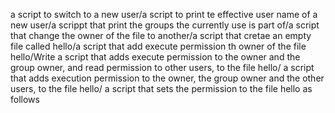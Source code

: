 a script to switch to a new user/a script to print te effective user name of a new user/a scrippt that print the groups the currently use is part of/a script that change the owner of the file to another/a script that cretae an empty file called hello/a script that add execute permission th owner of the file hello/Write a script that adds execute permission to the owner and the group owner, and read permission to other users, to the file hello/ a script that adds execution permission to the owner, the group owner and the other users, to the file hello/ a script that sets the permission to the file hello as follows
